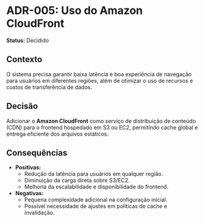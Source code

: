 # ADR-005: Uso do Amazon CloudFront

**Status:** Decidido

## Contexto
O sistema precisa garantir baixa latência e boa experiência de navegação para usuários em diferentes regiões, além de otimizar o uso de recursos e custos de transferência de dados.

## Decisão
Adicionar o **Amazon CloudFront** como serviço de distribuição de conteúdo (CDN) para o frontend hospedado em S3 ou EC2, permitindo cache global e entrega eficiente dos arquivos estáticos.

## Consequências
- **Positivas:**  
  - Redução da latência para usuários em qualquer região.
  - Diminuição da carga direta sobre S3/EC2.
  - Melhoria da escalabilidade e disponibilidade do frontend.
- **Negativas:**  
  - Pequena complexidade adicional na configuração inicial.
  - Possível necessidade de ajustes em políticas de cache e invalidação.